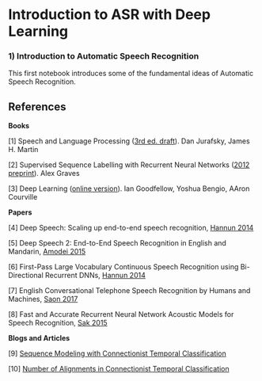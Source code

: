 Introduction to ASR with Deep Learning
======================================

### 1) Introduction to Automatic Speech Recognition

This first notebook introduces some of the fundamental ideas of Automatic Speech Recognition.

## References

**Books**

[1] Speech and Language Processing ([3rd ed. draft](https://web.stanford.edu/~jurafsky/slp3/)). Dan Jurafsky, James H. Martin

[2] Supervised Sequence Labelling with Recurrent Neural Networks ([2012 preprint](https://www.cs.toronto.edu/~graves/preprint.pdf)). Alex Graves

[3] Deep Learning ([online version](https://www.deeplearningbook.org/)). Ian Goodfellow, Yoshua Bengio, AAron Courville

**Papers**

[4] Deep Speech: Scaling up end-to-end speech recognition, [Hannun 2014](https://arxiv.org/abs/1412.5567v2)

[5] Deep Speech 2: End-to-End Speech Recognition in English and Mandarin, [Amodei 2015](https://arxiv.org/abs/1512.02595v1)

[6] First-Pass Large Vocabulary Continuous Speech Recognition using Bi-Directional Recurrent DNNs, [Hannun 2014](https://arxiv.org/abs/1408.2873v2)

[7] English Conversational Telephone Speech Recognition by Humans and Machines, [Saon 2017](https://arxiv.org/abs/1703.02136v1)

[8] Fast and Accurate Recurrent Neural Network Acoustic Models for Speech Recognition, [Sak 2015](https://arxiv.org/abs/1507.06947)

**Blogs and Articles**

[9] [Sequence Modeling with Connectionist Temporal Classification](https://distill.pub/2017/ctc/)

[10] [Number of Alignments in Connectionist Temporal Classification](https://leimao.github.io/blog/CTC-Alignment-Combinations/)
